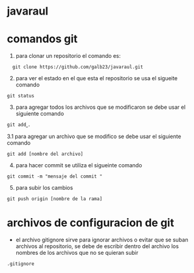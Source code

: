 # javaraul
# comandos git
1. para clonar un repositorio el comando es:
```shell
  git clone https://github.com/galb23/javaraul.git
```
2. para ver el estado en el que esta el repositorio se usa el sigueite comando
```shell
git status
```
3. para agregar todos  los archivos que se modificaron se debe usar el siguiente comando
```shell
git add˽.
```
3.1 para agregar un archivo que se modifico se debe usar el siguiente comando
```shell
git add [nombre del archivo]
```
4. para hacer commit se utiliza el sigueinte comando
```shell
git commit -m "mensaje del commit "
```
5. para subir los cambios
```shell
git push origin [nombre de la rama]
```
# archivos de configuracion de git
  - el archivo gitignore sirve para ignorar archivos o evitar que se suban archivos al repositorio, se debe de escribir dentro del archivo los nombres de los archivos que no se quieran subir 
  ```shell
  .gitignore
  ```
